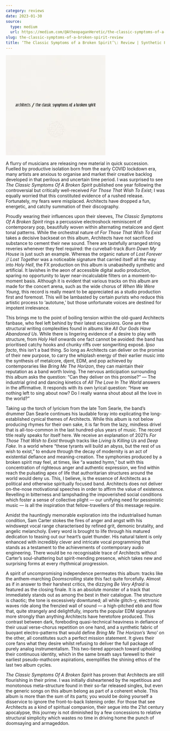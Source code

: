 ```yaml
---
category: reviews
date: 2023-01-30
source:
  type: medium
  url: https://medium.com/@AtheopaganHeretic/the-classic-symptoms-of-a-broken-spirit-review-bced7628fc20
slug: the-classic-symptoms-of-a-broken-spirit-review
title: ‘The Classic Symptoms of a Broken Spirit’\: Review | Synthetic Frenzy
---
```


![**“We fell in love with a death machine.”**](1_g0zTF9J7Oj4vQYk55oUhFg.webp)

A flurry of musicians are releasing new material in quick succession. Fuelled by productive isolation born from the early COVID lockdown era, many artists are anxious to organise and market their creative backlog developed in that perilous and uncertain time period. I was surprised to see *The Classic Symptoms Of A Broken Spirit* published one year following the controversial but critically well-received *For Those That Wish To Exist*; I was equally worried that this constituted evidence of a rushed release. Fortunately, my fears were misplaced. Architects have dropped a fun, energetic, and catchy summation of their discography.

Proudly wearing their influences upon their sleeves, *The Classic Symptoms Of A Broken Spirit* rings a percussive electroshock reminiscent of contemporary pop, beautifully woven within alternating metalcore and djent tonal patterns. While the orchestral nature of *For Those That Wish To Exist* takes a decisive backseat on this album, Architects have not sacrificed substance to cement their new sound. There are tastefully arranged string reveries whenever they feel required: the curveball-track *Burn Down My House* is just such an example. Whereas the organic nature of *Lost Forever // Lost Together* was a noticeable signature that carried itself all the way into *Holy Hell*, the FX production on this album is unabashedly synthetic and artificial. It lavishes in the aeon of accessible digital audio production, sparing no opportunity to layer near-incalculable filters on a moment-to-moment basis. Although it is evident that various tracks on this album are made for the concert arena, such as the wide chorus of *When We Were Young*, this record is really meant to be appreciated as a studio production first and foremost. This will be lambasted by certain purists who reduce this artistic process to ‘autotune,’ but those unfortunate voices are destined for impotent irrelevance.

This brings me to the point of boiling tension within the old-guard Architects fanbase, who feel left behind by their latest excursions. Gone are the structural writing complexities found in albums like *All Our Gods Have Abandoned Us*. While there is lingering evidence of a desire to play with structure, from *Holy Hell* onwards one fact cannot be avoided: the band has prioritised catchy hooks and chunky riffs over songwriting exposé. *Ipso facto*, this isn’t a bad thing. So long as Architects can deliver on the promise of their new purpose, to carry the whiplash energy of their earlier music into the synthesis of metalcore, djent, EDM, and pop achieved by contemporaries like *Bring Me The Horizon*, they can maintain their reputation as a band worth loving. The nervous anticipation surrounding this album asks the question: “Can they deliver on this promise?” — The industrial grind and dancing kinetics of *All The Love In The World* answers in the affirmative. It responds with its own lyrical question: “Have we nothing left to sing about now? Do I really wanna shout about all the love in the world?”

Taking up the torch of lyricism from the late Tom Searle, the band’s drummer Dan Searle continues his laudable foray into explicating the long-established cynical themes of Architects. While this album is not below producing rhymes for their own sake, it is far from the lazy, mindless drivel that is all-too-common in the last hundred-plus years of music. The record title really speaks for itself here. We receive an explanation of 2021’s *For Those That Wish to Exist* through tracks like *Living Is Killing Us* and *Deep Fake*. In a world where “these tyrants will build an abyss, but the rest of us wish to exist,” to endure through the decay of modernity is an act of existential defiance and meaning-creation. The symphonies produced by a broken spirit may feel, at times, like “a wasted hymn,” but with this concentration of righteous anger and authentic expression, we find within reach the pulsating apex of life that authoritarian structures around the world would deny us. This, I believe, is the essence of Architects as a political and otherwise spiritually focused band. Architects does not deliver on-the-nose motivational speeches in order to affirm the value of existence. Revelling in bitterness and lampshading the impoverished social conditions which foster a sense of collective plight — our unifying need for pessimistic music — is all the inspiration that fellow-travellers of this message require.

Amidst the hauntingly memorable exploration into the industrialised human condition, Sam Carter stokes the fires of anger and angst with his windswept vocal range characterised by refined grit, demonic brutality, and angelic melancholy. Every word is brought to life through his matured dedication to teasing out our heart’s quiet thunder. His natural talent is only enhanced with incredibly clever and intricate vocal programming that stands as a testament to the achievements of contemporary audio engineering. There would be no recognisable trace of Architects without Carter’s soul-shattering but spirit-mending presence, which takes new and surprising forms at every rhythmical progression.

A spirit of uncompromising independence permeates this album: tracks like the anthem-marching *Doomscrolling* state this fact quite forcefully. Almost as if in answer to their harshest critics, the dizzying *Be Very Afraid* is featured as the closing finale. It is an absolute monster of a track that immediately stands out as among the best in their catalogue. The structure is chaotic; the tone is excessively downtuned; all while glitch-y, electronic waves ride along the frenzied wall of sound — a high-pitched ebb and flow that, quite strangely and delightfully, imports the popular EDM signature more strongly than anything Architects have heretofore produced. This contrast between dark, foreboding quasi-technical heaviness in defiance of their usual verse-chorus repetition on one hand, and a synthetic fabric of buoyant electro-patterns that would define *Bring Me The Horizon’s* ‘Amo’ on the other, all constitutes such a perfect mission statement. It gives their core fans what they desire whilst refusing to deliver the full package of purely analog instrumentalism. This two-tiered approach toward upholding their continuous identity, which in the same breath says farewell to their earliest pseudo-mathcore aspirations, exemplifies the shining ethos of the last two album cycles.

*The Classic Symptoms Of A Broken Spirit* has proven that Architects are still flourishing in their prime. I was initially disheartened by the repetitious and monotonous meta-structure found in their so-far released singles, but even the generic songs on this album belong as part of a coherent whole. This album is more than the sum of its parts; you would be doing yourself a disservice to ignore the front-to-back listening order. For those that see Architects as a kind of spiritual companion, their segue into the 21st century apocalypse, this journey is not diminished by a few concessions to relative structural simplicity which wastes no time in driving home the punch of doomsaying and armageddon.

